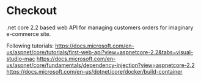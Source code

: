 # Checkout

.net core 2.2 based web API for managing customers orders for imaginary e-commerce site.

Following tutorials: 
https://docs.microsoft.com/en-us/aspnet/core/tutorials/first-web-api?view=aspnetcore-2.2&tabs=visual-studio-mac
https://docs.microsoft.com/en-us/aspnet/core/fundamentals/dependency-injection?view=aspnetcore-2.2
https://docs.microsoft.com/en-us/dotnet/core/docker/build-container
